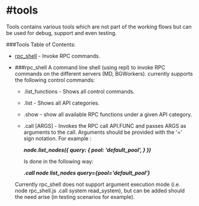 #tools
===========
Tools contains various tools which are not part of the working flows but can be used for debug, support and even testing.

###Tools Table of Contents:

* [rpc_shell](#rpc_shell) - Invoke RPC commands.


* ###rpc_shell
  A command line shell (using repl) to invoke RPC commands on the different servers (MD, BGWorkers).
  currently supports the following control commands:
    - .list_functions - Shows all control commands.
    - .list - Shows all API categories.
    - .show <API> - show all available RPC functions under a given API category.
    - .call <API> <FUNC> [ARGS] - Invokes the RPC call API.FUNC and passes ARGS as arguments to the call.
      Arguments should be provided with the '=' sign notation.
      For example :

      ___node.list_nodes({
        query: {
          pool: 'default_pool',
        }
      })___

      Is done in the following way:

      ___.call node list_nodes query={pool='default_pool'}___

  Currently rpc_shell does not support argument execution mode (i.e. node rpc_shell.js .call system read_system),
  but can be added should the need arise (in testing scenarios for example).
